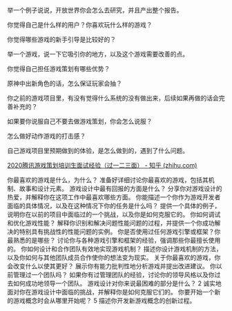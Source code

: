举一个例子说说，开放世界你会怎么去研究，并且产出整个报告。

你觉得自己是什么样的用户？你喜欢玩什么样的游戏？

你觉得哪些游戏的新手引导是比较好的？

举一个游戏，说一下它吸引你的地方，以及这个游戏需要改善的点。

你觉得自己担任游戏策划有哪些优势？

原神中出新角色的话，怎么保证玩家会抽？

你之前的游戏项目里，有没有觉得什么系统的没有做出来，后续如果再做的话会完善补充的？

如果要你说服自己不要去做游戏策划，你会怎么说服？

怎么做好动作游戏的打击感？

自己游戏项目里预期做到的体验，是怎么做到的，遇到了什么问题。

[2020腾讯游戏策划培训生面试经验（过一二三面） - 知乎 (zhihu.com)](https://zhuanlan.zhihu.com/p/212309570)

你最喜欢的游戏是什么，为什么？ 
准备好详细讨论你最喜欢的游戏，包括其机制、故事和设计元素。
游戏设计中最有回报的方面是什么？ 
分享你对游戏设计的热爱，并解释你在这项工作中最喜欢哪些方面。
你能描述一个你作为游戏开发者面临的具体情况，以及在这种情况下你的任务是什么吗？
提供一个具体的例子，说明你在以前的项目中面临过的一个挑战，以及你是如何克服它的。 
你如何调试和优化游戏性能？
解释你识别和解决问题性能问题的过程，并提供一个你成功解决的特别具有挑战性的性能问题的实例。
你是否使用过任何游戏引擎或框架？你最熟悉的是哪些？
讨论你与各种游戏引擎和框架的经验，强调那些你最擅长使用的。
你如何设计和合作团队有效地实现游戏机制？ 
描述你设计游戏机制的方法，以及你如何与其他团队成员合作使你的想法变为现实。
关于你最喜欢的游戏，你会改变什么以使其更好？ 
展示你有能力批判性地分析游戏并提出改进建议。 你以前管理过一个团队吗？
如果你有过管理团队的经验，讨论你的领导风格以及你过去如何成功地领导一个团队。 游戏设计对你来说最困难的部分是什么？ 2 诚实地面对你在游戏设计中面临的挑战，并解释你是如何克服它们的。 你要开始一个新的游戏概念时会从哪里开始呢？ 5 描述你开发新游戏概念的创新过程。